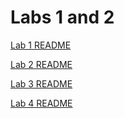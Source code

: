 # Labs 1 and 2

[Lab 1 README](/lab1/README.md)

[Lab 2 README](/lab2/README.md)

[Lab 3 README](/lab3/README.md)

[Lab 4 README](/lab4/README.md)